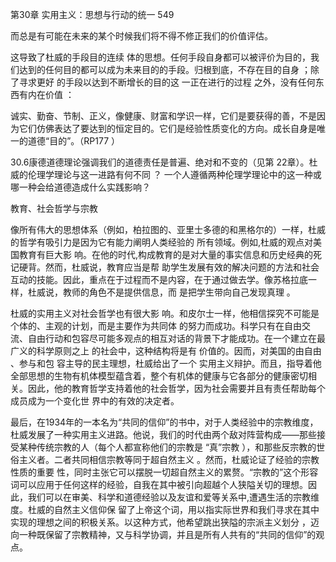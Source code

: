 第30章 实用主义：思想与行动的统一 549

而总是有可能在未来的某个时候我们将不得不修正我们的价值评估。

这导致了杜威的手段目的连续 体的思想。任何手段自身都可以被评价为目的，我们达到的任何目的都可以成为未来目的的手段。归根到底，不存在目的自身 ；除了寻求更好 的手段以达到不断增长的目的这 一正在进行的过程 之外，没有任何东西有内在价值 ：

诚实、勤奋、节制、正义，像健康、财富和学识一样，它们是要获得的善，不是因为它们仿佛表达了要达到的恒定目的。它们是经验性质变化的方向。成长自身是唯一的道德“目的”。（RP177 ）

30.6康德道德理论强调我们的道德责任是普遍、绝对和不变的（见第 22章）。杜威的伦理学理论与这一进路有何不同 ？ 一个人遵循两种伦理学理论中的这一种或哪一种会给道德造成什么实践影响？

教育、社会哲学与宗教

像所有伟大的思想体系（例如，柏拉图的、亚里士多德的和黑格尔的）一样，杜威的哲学有吸引力是因为它有能力阐明人类经验的 所有领域。例如,杜威的观点对美国教育有巨大影 响。在他的时代,构成教育的是对大量的事实信息和历史经典的死记硬背。然而，杜威说，教育应当是帮 助学生发展有效的解决问题的方法和社会互动的技能。因此，重点在于过程而不是内容，在于通过做去学。像苏格拉底一样，杜威说，教师的角色不是提供信息，而 是把学生带向自己发现真理 。

杜威的实用主义对社会哲学也有很大影 响。和皮尔士一样，他相信探究不可能是个体的、主观的计划，而是主要作为共同体 的努力而成功。科学只有在自由交流、自由行动和包容尽可能多观点的相互对话的背景下才能成功。在一个建立在最广义的科学原则之上 的社会中，这种结构将是有 价值的。因而，对美国的由自由 、参与和包 容主导的民主理想，杜威给出了一个 实用主义辩护。而且，指导着他全部思想的生物有机体模型蕴含着，整个有机体的健康与它各部分的健康密切相关。因此，他的教育哲学支持着他的社会哲学，因为社会需要并且有责任帮助每个成员成为一个变化世 界中的有效的决定者。

最后，在1934年的一本名为“共同的信仰”的书中，对于人类经验中的宗教维度，杜威发展了一种实用主义进路。他说，我们的时代由两个敌对阵营构成——那些接受某种传统宗教的人（每个人都宣称他们的宗教是 “真”宗教 ），和那些反宗教的世俗主义者。二者共同相信宗教等同于超自然主义 。然而，杜威论证了经验的宗教性质的重要 性，同时主张它可以摆脱一切超自然主义的累赘。“宗教的”这个形容词可以应用于任何这样的经验，自我在其中被引向超越个人狭隘关切的理想。因此，我们可以在审美、科学和道德经验以及友谊和爱等关系中,遭遇生活的宗教维度。杜威的自然主义信仰保 留了上帝这个词，用以指实际世界和我们寻求在其中实现的理想之间的积极关系。以这种方式，他希望跳出狭隘的宗派主义划分 ，迈向一种既保留了宗教精神，又与科学协调，并且是所有人共有的“共同的信仰”的观点。


